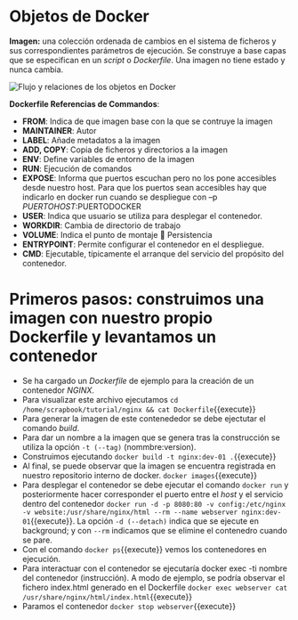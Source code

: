 # Objetos de Docker

**Imagen:** una colección ordenada de cambios en el sistema de ficheros y sus correspondientes parámetros de ejecución. Se construye a base capas que se especifican en un _script_ o _Dockerfile_. Una imagen no tiene estado y nunca cambia.

![Flujo y relaciones de los objetos en Docker](https://docs.docker.com/engine/images/engine-components-flow.png)

**Dockerfile Referencias de Commandos**: 
- **FROM**: Indica de que imagen base con la que se contruye la imagen
- **MAINTAINER**: Autor
- **LABEL**: Añade metadatos a la imagen
- **ADD, COPY**: Copia de ficheros y directorios a la imagen
- **ENV**: Define variables de entorno de la imagen
- **RUN**: Ejecución de comandos
- **EXPOSE**: Informa que puertos escuchan pero no los pone accesibles desde  nuestro host. Para que los puertos sean accesibles hay que indicarlo en docker run cuando se despliegue con –p $PUERTOHOST:$PUERTODOCKER
- **USER**: Indica que usuario se utiliza para desplegar el contenedor.
- **WORKDIR**:  Cambia de directorio de trabajo
- **VOLUME**:  Indica el punto de montaje  Persistencia
- **ENTRYPOINT**: Permite configurar el contenedor en el despliegue.
- **CMD**: Ejecutable, típicamente el arranque del servicio del propósito del contenedor.

# Primeros pasos: construimos una imagen con nuestro propio Dockerfile y levantamos un contenedor
- Se ha cargado un _Dockerfile_ de ejemplo para la creación de un contenedor _NGINX_.
- Para visualizar este archivo ejecutamos `cd /home/scrapbook/tutorial/nginx && cat Dockerfile`{{execute}}
- Para generar la imagen de este contenededor se debe ejectutar el comando _build_.
- Para dar un nombre a la imagen que se genera tras la construcción se utiliza la opción ``-t (--tag)`` (nommbre:version).
- Construimos ejecutando `docker build -t nginx:dev-01 .`{{execute}}
- Al final, se puede observar que la imagen se encuentra registrada en nuestro repositorio interno de docker. `docker images`{{execute}}
- Para desplegar el contenedor se debe ejecutar el comando ``docker run`` y posteriormente hacer corresponder el puerto entre el _host_ y el servicio dentro del contenedor `docker run -d -p 8080:80 -v config:/etc/nginx -v website:/usr/share/nginx/html --rm --name webserver nginx:dev-01`{{execute}}. La opción ``-d (--detach)`` indica que se ejecute en background; y con ``--rm`` indicamos que se elimine el contenedro cuando se pare.
- Con el comando `docker ps`{{execute}} vemos los contenedores en ejecución.
- Para interactuar con el contenedor se ejecutaría docker exec -ti nombre del contenedor (instrucción). A modo de ejemplo, se podría observar el fichero index.html generado en el Dockerfile `docker exec webserver cat /usr/share/nginx/html/index.html`{{execute}}
- Paramos el contenedor `docker stop webserver`{{execute}}
